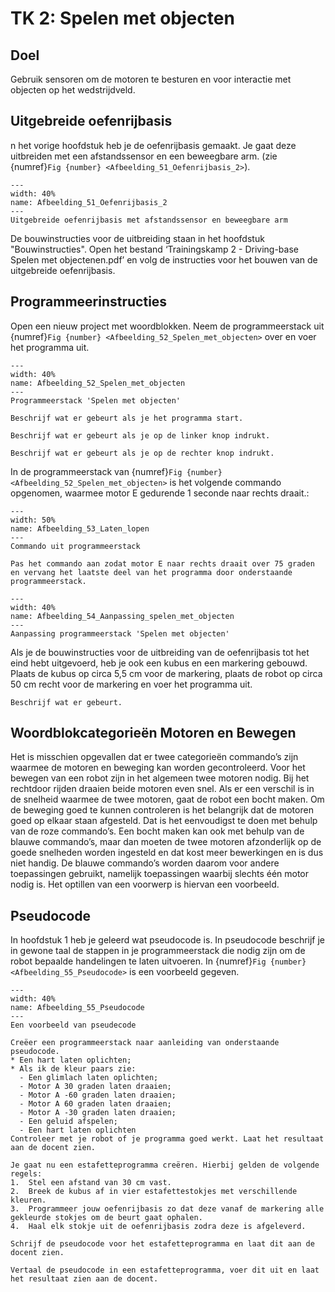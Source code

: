 # TK 2: Spelen met objecten

## Doel
Gebruik sensoren om de motoren te besturen en voor interactie met objecten op het wedstrijdveld.
 
## Uitgebreide oefenrijbasis
n het vorige hoofdstuk heb je de oefenrijbasis gemaakt. Je gaat deze uitbreiden met een afstandssensor en een beweegbare arm. (zie {numref}`Fig {number} <Afbeelding_51_Oefenrijbasis_2>`).

```{figure} Figures/Afbeelding_51_Oefenrijbasis_2.png
---
width: 40%
name: Afbeelding_51_Oefenrijbasis_2
---
Uitgebreide oefenrijbasis met afstandssensor en beweegbare arm
``` 

De bouwinstructies voor de uitbreiding staan in het hoofdstuk "Bouwinstructies". Open het bestand ‘Trainingskamp 2 - Driving-base Spelen met objectenen.pdf’ en volg de instructies voor het bouwen van de uitgebreide oefenrijbasis. 

## Programmeerinstructies
Open een nieuw project met woordblokken. Neem de programmeerstack uit {numref}`Fig {number} <Afbeelding_52_Spelen_met_objecten>` over en voer het programma uit.

```{figure} Figures/Afbeelding_52_Spelen_met_objecten.png
---
width: 40%
name: Afbeelding_52_Spelen_met_objecten
---
Programmeerstack 'Spelen met objecten'
``` 

```{exercise} Opdracht 11
Beschrijf wat er gebeurt als je het programma start.                                   
```
```{exercise} Opdracht 12
Beschrijf wat er gebeurt als je op de linker knop indrukt.
```
```{exercise} Opdracht 13
Beschrijf wat er gebeurt als je op de rechter knop indrukt.
```

In de programmeerstack van {numref}`Fig {number} <Afbeelding_52_Spelen_met_objecten>` is het volgende commando opgenomen, waarmee motor E gedurende 1 seconde naar rechts draait.:

```{figure} Figures/Afbeelding_53_Laten_lopen.png
---
width: 50%
name: Afbeelding_53_Laten_lopen
---
Commando uit programmeerstack
``` 

```{exercise} Opdracht 14
Pas het commando aan zodat motor E naar rechts draait over 75 graden en vervang het laatste deel van het programma door onderstaande programmeerstack.                                   
```

```{figure} Figures/Afbeelding_54_Aanpassing_spelen_met_objecten.png
---
width: 40%
name: Afbeelding_54_Aanpassing_spelen_met_objecten
---
Aanpassing programmeerstack 'Spelen met objecten'
``` 

Als je de bouwinstructies voor de uitbreiding van de oefenrijbasis tot het eind hebt uitgevoerd, heb je ook een kubus en een markering gebouwd. Plaats de kubus op circa 5,5 cm voor de markering, plaats de robot op circa 50 cm recht voor de markering en voer het programma uit.


```{exercise} Opdracht 15
Beschrijf wat er gebeurt.                                   
```

## Woordblokcategorieën Motoren en Bewegen
Het is misschien opgevallen dat er twee categorieën commando’s zijn waarmee de motoren en beweging kan worden gecontroleerd. Voor het bewegen van een robot zijn in het algemeen twee motoren nodig. Bij het rechtdoor rijden draaien beide motoren even snel. Als er een verschil is in de snelheid waarmee de twee motoren, gaat de robot een bocht maken. Om de beweging goed te kunnen controleren is het belangrijk dat de motoren goed op elkaar staan afgesteld. Dat is het eenvoudigst te doen met behulp van de roze commando’s. Een bocht maken kan ook met behulp van de blauwe commando’s, maar dan moeten de twee motoren afzonderlijk op de goede snelheden worden ingesteld en dat kost meer bewerkingen en is dus niet handig. De blauwe commando’s worden daarom voor andere toepassingen gebruikt, namelijk toepassingen waarbij slechts één motor nodig is.  Het optillen van een voorwerp is hiervan een voorbeeld.


## Pseudocode
In hoofdstuk 1 heb je geleerd wat pseudocode is. In pseudocode beschrijf je in gewone taal de stappen in je programmeerstack die nodig zijn om de robot bepaalde handelingen te laten uitvoeren. In {numref}`Fig {number} <Afbeelding_55_Pseudocode>` is een voorbeeld gegeven.

```{figure} Figures/Afbeelding_55_Pseudocode.png
---
width: 40%
name: Afbeelding_55_Pseudocode
---
Een voorbeeld van pseudecode
``` 

```{exercise} Opdracht 16: Oefenen met pseudocode
Creëer een programmeerstack naar aanleiding van onderstaande pseudocode.
* Een hart laten oplichten;
* Als ik de kleur paars zie:
  - Een glimlach laten oplichten;
  - Motor A 30 graden laten draaien;
  - Motor A -60 graden laten draaien;
  - Motor A 60 graden laten draaien;
  - Motor A -30 graden laten draaien;
  - Een geluid afspelen;
  - Een hart laten oplichten
Controleer met je robot of je programma goed werkt. Laat het resultaat aan de docent zien.  
```

```{exercise} Opdracht 17: Estafette 
Je gaat nu een estafetteprogramma creëren. Hierbij gelden de volgende regels:
1.	Stel een afstand van 30 cm vast.
2.	Breek de kubus af in vier estafettestokjes met verschillende kleuren.
3.	Programmeer jouw oefenrijbasis zo dat deze vanaf de markering alle gekleurde stokjes om de beurt gaat ophalen.
4.	Haal elk stokje uit de oefenrijbasis zodra deze is afgeleverd.
```
```{exercise} Opdracht 17a
Schrijf de pseudocode voor het estafetteprogramma en laat dit aan de docent zien.
```
```{exercise} Opdracht 17b
Vertaal de pseudocode in een estafetteprogramma, voer dit uit en laat het resultaat zien aan de docent.
```